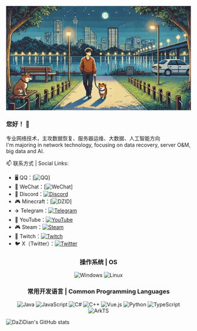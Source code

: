 <div align="center">
  <!-- 修正图片链接格式 -->
  <img src="https://raw.githubusercontent.com/DaZiDian/DaZiDian/main/me.gif" style="width: auto; height: auto;">
</div>

### 您好！ 👋
专业网络技术，主攻数据恢复、服务器运维、大数据、人工智能方向  
I'm majoring in network technology, focusing on data recovery, server O&M, big data and AI.

📫 联系方式 | Social Links:
- 🖥️ QQ：[![QQ](https://img.shields.io/badge/2489043224-%23B92B27.svg?logo=QQ&logoColor=white)]
- 📱 WeChat：[![WeChat](https://img.shields.io/badge/ZiDianSun2007-%88CC00.svg?logo=WeChat&logoColor=white)]
- 💬 Discord：[![Discord](https://img.shields.io/badge/daz1d1an-%235865F2.svg?logo=Discord&logoColor=white)](https://discordapp.com/users/daz1d1an)
- 🎮 Minecraft：[![DZID](https://img.shields.io/badge/DZID-%2300FF00.svg)]
- ✈️ Telegram：[![Telegram](https://img.shields.io/badge/@daz1d1an-%230088CC.svg?logo=Telegram&logoColor=white)](https://t.me/daz1d1an)
- 🎥 YouTube：[![YouTube](https://img.shields.io/badge/@dazidian-%23FF0000.svg?logo=YouTube&logoColor=white)](https://www.youtube.com/channel/@dazidian)
- 🎮 Steam：[![Steam](https://img.shields.io/badge/DaZiDian-%23000000.svg?logo=steam&logoColor=white)](https://steamcommunity.com/id/DaZiDian)
- 🎥 Twitch：[![Twitch](https://img.shields.io/badge/dazidian-%239146FF.svg?logo=Twitch&logoColor=white)](https://www.twitch.tv/dazidian)
- 🐦 X（Twitter）：[![Twitter](https://img.shields.io/badge/dazidian-%23000000.svg?logo=x&logoColor=white)](https://x.com/dazidian)

<div align="center">

### 操作系统 | OS
![Windows](https://img.shields.io/badge/Windows-0078D6?logo=microsoft&logoColor=white)
![Linux](https://img.shields.io/badge/Linux-FCC624?logo=linux&logoColor=black)

### 常用开发语言 | Common Programming Languages
![Java](https://img.shields.io/badge/Java-ED8B00?logo=openjdk&logoColor=white)
![JavaScript](https://img.shields.io/badge/JavaScript-F7DF1E?logo=javascript&logoColor=black)
![C#](https://img.shields.io/badge/C%23-239120?logo=c-sharp&logoColor=white)
![C++](https://img.shields.io/badge/C++-00599C?logo=c%2B%2B&logoColor=white)
![Vue.js](https://img.shields.io/badge/Vue.js-4FC08D?logo=vue.js&logoColor=white)
![Python](https://img.shields.io/badge/Python-3776AB?logo=python&logoColor=white)
![TypeScript](https://img.shields.io/badge/TypeScript-3178C6?logo=typescript&logoColor=white)
![ArkTS](https://img.shields.io/badge/ArkTS-FF0000?logo=huawei&logoColor=white)

</div>

![DaZiDian's GitHub stats](https://github-readme-stats.vercel.app/api?username=DaZiDian&count_private=true&theme=tokyonight&language=zh_CN)
